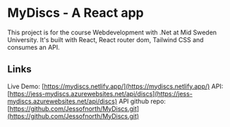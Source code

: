 # MyDiscs - A React app

This project is for the course Webdevelopment with .Net at Mid Sweden University.
It's built with React, React router dom, Tailwind CSS and consumes an API. 

## Links

Live Demo: [https://mydiscs.netlify.app/](https://mydiscs.netlify.app/)
API: [https://jess-mydiscs.azurewebsites.net/api/discs](https://jess-mydiscs.azurewebsites.net/api/discs)
API github repo: [https://github.com/Jessofnorth/MyDiscs.git](https://github.com/Jessofnorth/MyDiscs.git)